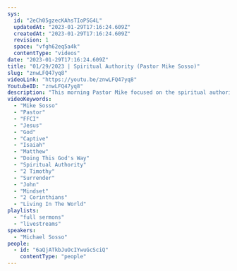 ```yaml
---
sys:
  id: "2eCh05gzecKAhsTIoPSG4L"
  updatedAt: "2023-01-29T17:16:24.609Z"
  createdAt: "2023-01-29T17:16:24.609Z"
  revision: 1
  space: "vfgh62eq5a4k"
  contentType: "videos"
date: "2023-01-29T17:16:24.609Z"
title: "01/29/2023 | Spiritual Authority (Pastor Mike Sosso)"
slug: "znwLFQ47yq8"
videoLink: "https://youtu.be/znwLFQ47yq8"
YoutubeID: "znwLFQ47yq8"
description: "This morning Pastor Mike focused on the spiritual authority, and how to get to that point in our lives. In this time we will no longer be a self centered body or individuals. It is time for us to surrender our lives to the complete guidance of God. How often do we go throughout our daily lives believing that we are crushing it! Only to realize that we have not taken anytime out for our Father? This year will be different. When we surrender our lives to Christ way of thinking, we will realize that all the stress of trying to organize our daily routine melts away, because our Father will be the one to organize our day. This sermon was delivered at Freedom Fellowship Church on January 29, 2023 by Pastor Mike Sosso."
videoKeywords:
  - "Mike Sosso"
  - "Pastor"
  - "FFCI"
  - "Jesus"
  - "God"
  - "Captive"
  - "Isaiah"
  - "Matthew"
  - "Doing This God's Way"
  - "Spiritual Authority"
  - "2 Timothy"
  - "Surrender"
  - "John"
  - "Mindset"
  - "2 Corinthians"
  - "Living In The World"
playlists:
  - "full sermons"
  - "livestreams"
speakers:
  - "Michael Sosso"
people:
  - id: "6aQjATkbJuOcIYwuGcSciQ"
    contentType: "people"
---
```

